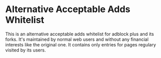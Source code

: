 Alternative Acceptable Adds Whitelist
=====================================

This is an alternative acceptable adds whitelist for adblock plus and its forks. It's maintained by normal web users and without any financial interests like the original one. It contains only entries for pages regulary visited by its users.
